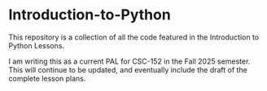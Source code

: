 # Introduction-to-Python
This repository is a collection of all the code featured in the Introduction to Python Lessons.

I am writing this as a current PAL for CSC-152 in the Fall 2025 semester. This will continue to be updated, and eventually include the draft of the complete lesson plans.

